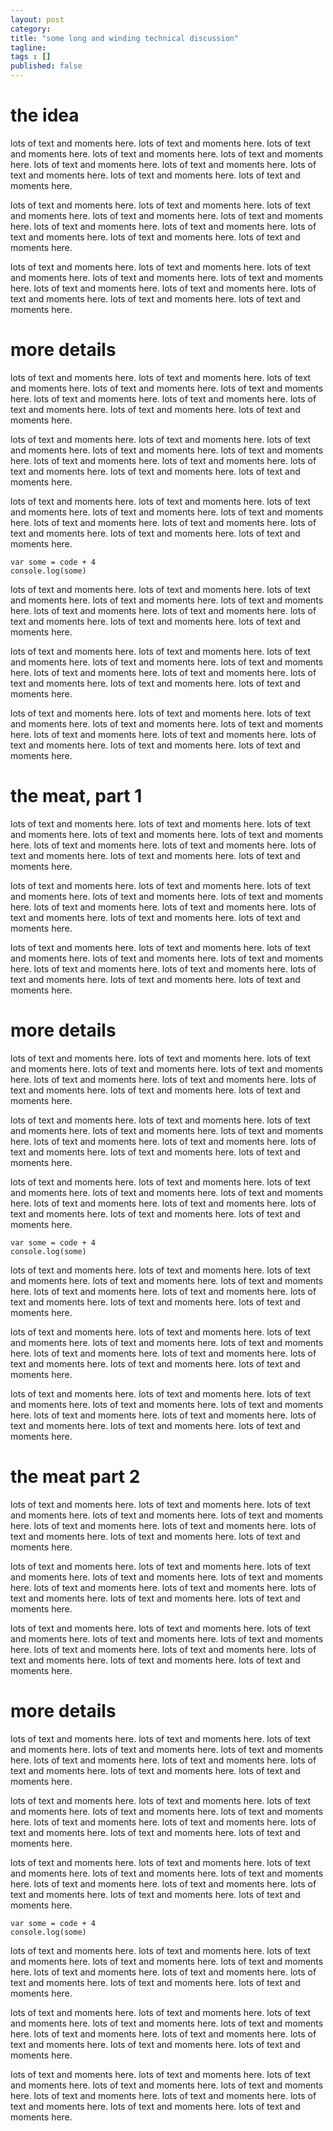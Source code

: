 ```yaml
---
layout: post 
category: 
title: "some long and winding technical discussion"
tagline: 
tags : [] 
published: false
---
```


# the idea #

lots of text and moments here. lots of text and moments here. lots of text and moments here. lots of text and moments here. lots of text and moments here. lots of text and moments here. lots of text and moments here. lots of text and moments here. lots of text and moments here. lots of text and moments here. 

lots of text and moments here. lots of text and moments here. lots of text and moments here. lots of text and moments here. lots of text and moments here. lots of text and moments here. lots of text and moments here. lots of text and moments here. lots of text and moments here. lots of text and moments here. 

lots of text and moments here. lots of text and moments here. lots of text and moments here. lots of text and moments here. lots of text and moments here. lots of text and moments here. lots of text and moments here. lots of text and moments here. lots of text and moments here. lots of text and moments here. 

# more details #

lots of text and moments here. lots of text and moments here. lots of text and moments here. lots of text and moments here. lots of text and moments here. lots of text and moments here. lots of text and moments here. lots of text and moments here. lots of text and moments here. lots of text and moments here. 

lots of text and moments here. lots of text and moments here. lots of text and moments here. lots of text and moments here. lots of text and moments here. lots of text and moments here. lots of text and moments here. lots of text and moments here. lots of text and moments here. lots of text and moments here. 

lots of text and moments here. lots of text and moments here. lots of text and moments here. lots of text and moments here. lots of text and moments here. lots of text and moments here. lots of text and moments here. lots of text and moments here. lots of text and moments here. lots of text and moments here. 

```
var some = code + 4
console.log(some)
```

lots of text and moments here. lots of text and moments here. lots of text and moments here. lots of text and moments here. lots of text and moments here. lots of text and moments here. lots of text and moments here. lots of text and moments here. lots of text and moments here. lots of text and moments here. 

lots of text and moments here. lots of text and moments here. lots of text and moments here. lots of text and moments here. lots of text and moments here. lots of text and moments here. lots of text and moments here. lots of text and moments here. lots of text and moments here. lots of text and moments here. 

lots of text and moments here. lots of text and moments here. lots of text and moments here. lots of text and moments here. lots of text and moments here. lots of text and moments here. lots of text and moments here. lots of text and moments here. lots of text and moments here. lots of text and moments here. 


# the meat, part 1 #


lots of text and moments here. lots of text and moments here. lots of text and moments here. lots of text and moments here. lots of text and moments here. lots of text and moments here. lots of text and moments here. lots of text and moments here. lots of text and moments here. lots of text and moments here. 

lots of text and moments here. lots of text and moments here. lots of text and moments here. lots of text and moments here. lots of text and moments here. lots of text and moments here. lots of text and moments here. lots of text and moments here. lots of text and moments here. lots of text and moments here. 

lots of text and moments here. lots of text and moments here. lots of text and moments here. lots of text and moments here. lots of text and moments here. lots of text and moments here. lots of text and moments here. lots of text and moments here. lots of text and moments here. lots of text and moments here. 

# more details #

lots of text and moments here. lots of text and moments here. lots of text and moments here. lots of text and moments here. lots of text and moments here. lots of text and moments here. lots of text and moments here. lots of text and moments here. lots of text and moments here. lots of text and moments here. 

lots of text and moments here. lots of text and moments here. lots of text and moments here. lots of text and moments here. lots of text and moments here. lots of text and moments here. lots of text and moments here. lots of text and moments here. lots of text and moments here. lots of text and moments here. 

lots of text and moments here. lots of text and moments here. lots of text and moments here. lots of text and moments here. lots of text and moments here. lots of text and moments here. lots of text and moments here. lots of text and moments here. lots of text and moments here. lots of text and moments here. 

```
var some = code + 4
console.log(some)
```

lots of text and moments here. lots of text and moments here. lots of text and moments here. lots of text and moments here. lots of text and moments here. lots of text and moments here. lots of text and moments here. lots of text and moments here. lots of text and moments here. lots of text and moments here. 

lots of text and moments here. lots of text and moments here. lots of text and moments here. lots of text and moments here. lots of text and moments here. lots of text and moments here. lots of text and moments here. lots of text and moments here. lots of text and moments here. lots of text and moments here. 

lots of text and moments here. lots of text and moments here. lots of text and moments here. lots of text and moments here. lots of text and moments here. lots of text and moments here. lots of text and moments here. lots of text and moments here. lots of text and moments here. lots of text and moments here. 


# the meat part 2 #


lots of text and moments here. lots of text and moments here. lots of text and moments here. lots of text and moments here. lots of text and moments here. lots of text and moments here. lots of text and moments here. lots of text and moments here. lots of text and moments here. lots of text and moments here. 

lots of text and moments here. lots of text and moments here. lots of text and moments here. lots of text and moments here. lots of text and moments here. lots of text and moments here. lots of text and moments here. lots of text and moments here. lots of text and moments here. lots of text and moments here. 

lots of text and moments here. lots of text and moments here. lots of text and moments here. lots of text and moments here. lots of text and moments here. lots of text and moments here. lots of text and moments here. lots of text and moments here. lots of text and moments here. lots of text and moments here. 

# more details #

lots of text and moments here. lots of text and moments here. lots of text and moments here. lots of text and moments here. lots of text and moments here. lots of text and moments here. lots of text and moments here. lots of text and moments here. lots of text and moments here. lots of text and moments here. 

lots of text and moments here. lots of text and moments here. lots of text and moments here. lots of text and moments here. lots of text and moments here. lots of text and moments here. lots of text and moments here. lots of text and moments here. lots of text and moments here. lots of text and moments here. 

lots of text and moments here. lots of text and moments here. lots of text and moments here. lots of text and moments here. lots of text and moments here. lots of text and moments here. lots of text and moments here. lots of text and moments here. lots of text and moments here. lots of text and moments here. 

```
var some = code + 4
console.log(some)
```

lots of text and moments here. lots of text and moments here. lots of text and moments here. lots of text and moments here. lots of text and moments here. lots of text and moments here. lots of text and moments here. lots of text and moments here. lots of text and moments here. lots of text and moments here. 

lots of text and moments here. lots of text and moments here. lots of text and moments here. lots of text and moments here. lots of text and moments here. lots of text and moments here. lots of text and moments here. lots of text and moments here. lots of text and moments here. lots of text and moments here. 

lots of text and moments here. lots of text and moments here. lots of text and moments here. lots of text and moments here. lots of text and moments here. lots of text and moments here. lots of text and moments here. lots of text and moments here. lots of text and moments here. lots of text and moments here. 
